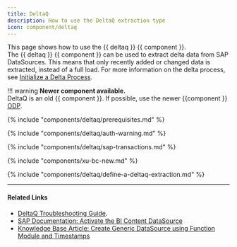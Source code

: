 ```yaml
---
title: DeltaQ
description: How to use the DeltaQ extraction type
icon: component/deltaq
---
```


This page shows how to use the {{ deltaq }} {{ component }}.<br>
The {{ deltaq }} {{ component }} can be used to extract delta data from SAP DataSources. 
This means that only recently added or changed data is extracted, instead of a full load.
For more information on the delta process, see [Initialize a Delta Process](update-mode.md/#initialize-a-delta-process).

!!! warning
	**Newer component available.**<br>
	DeltaQ is an old {{ component }}. If possible, use the newer {{component }} [ODP](../odp/index.md).


{% include "components/deltaq/prerequisites.md" %}

{% include "components/deltaq/auth-warning.md" %}

{% include "components/deltaq/sap-transactions.md" %}

{% include "components/xu-bc-new.md"  %}

{% include "components/deltaq/define-a-deltaq-extraction.md" %}

*****
#### Related Links
- [DeltaQ Troubleshooting Guide](https://support.theobald-software.com/helpdesk/KB/View/14424-deltaq-troubleshooting-guide). 
- [SAP Documentation: Activate the BI Content DataSource](https://help.sap.com/saphelp_scm70/helpdata/ru/d8/8f5738f988d439e10000009b38f842/content.htm?no_cache=true)
- [Knowledge Base Article: Create Generic DataSource using Function Module and Timestamps](../../knowledge-base/create-generic-datasource-using-function-module-and-timestamps.md)
